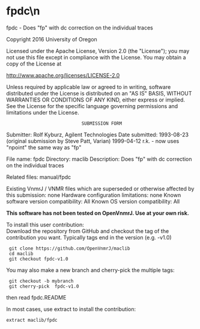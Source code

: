 # fpdc\n
 fpdc - Does "fp" with dc correction on the individual traces

 Copyright 2016 University of Oregon

 Licensed under the Apache License, Version 2.0 (the "License");
 you may not use this file except in compliance with the License.
 You may obtain a copy of the License at

   http://www.apache.org/licenses/LICENSE-2.0

 Unless required by applicable law or agreed to in writing, software
 distributed under the License is distributed on an "AS IS" BASIS,
 WITHOUT WARRANTIES OR CONDITIONS OF ANY KIND, either express or implied.
 See the License for the specific language governing permissions and
 limitations under the License.

                                SUBMISSION FORM

Submitter:      Rolf Kyburz, Agilent Technologies
Date submitted: 1993-08-23 (original submission by Steve Patt, Varian)
                1999-04-12 r.k. - now uses "npoint" the same way as "fp"

File name:      fpdc
Directory:      maclib
Description:    Does "fp" with dc correction on the individual traces

Related files:  manual/fpdc

Existing VnmrJ / VNMR files which are superseded or
otherwise affected by this submission:  none
Hardware configuration limitations:     none
Known software version compatibility:   All
Known OS version compatibility:         All

**This software has not been tested on OpenVnmrJ. Use at your own risk.**

To install this user contribution:  
Download the repository from GitHub and checkout the tag of the contribution you want.
Typically tags end in the version (e.g. -v1.0)

     git clone https://github.com/OpenVnmrJ/maclib  
     cd maclib  
     git checkout fpdc-v1.0


You may also make a new branch and cherry-pick the multiple tags:  

     git checkout -b mybranch
     git cherry-pick  fpdc-v1.0

then read fpdc.README   

In most cases, use extract to install the contribution:  

    extract maclib/fpdc